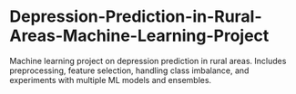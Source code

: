 # Depression-Prediction-in-Rural-Areas-Machine-Learning-Project
Machine learning project on depression prediction in rural areas. Includes preprocessing, feature selection, handling class imbalance, and experiments with multiple ML models and ensembles.
